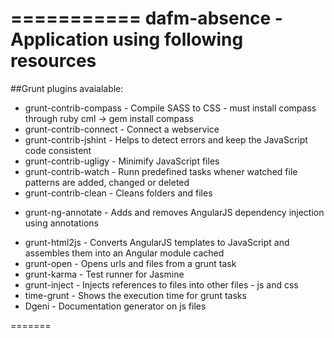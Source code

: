 
===========
dafm-absence - Application using following resources
===========

##Grunt plugins avaialable:

* grunt-contrib-compass - Compile SASS to CSS - must install compass through ruby cml ->  gem install compass
* grunt-contrib-connect - Connect a webservice
* grunt-contrib-jshint - Helps to detect errors and keep the JavaScript code consistent
* grunt-contrib-ugligy - Minimify JavaScript files
* grunt-contrib-watch - Runn predefined tasks whener watched file patterns are added, changed or deleted
* grunt-contrib-clean - Cleans folders and files
+ grunt-ng-annotate - Adds and removes AngularJS dependency injection using annotations
* grunt-html2js - Converts AngularJS templates to JavaScript and assembles them into an Angular module cached
* grunt-open - Opens urls and files from a grunt task
* grunt-karma - Test runner for Jasmine
* grunt-inject - Injects references to files into other files - js and css
* time-grunt - Shows the execution time for grunt tasks
* Dgeni - Documentation generator on js files


=======


